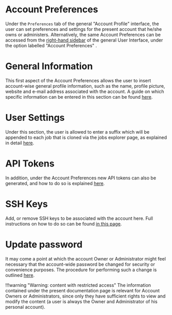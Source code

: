 # Account Preferences

Under the `Preferences` tab <i class="zmdi zmdi-edit zmdi-hc-border"></i> of the general "Account Profile" interface, the user can set preferences and settings for the present account that he/she owns or administers. Alternatively, the same Account Preferences can be accessed from the [right-hand sidebar](//ui/right-sidebar.md) of the general User Interface, under the option labelled "Account Preferences" <i class="zmdi zmdi-settings zmdi-hc-border"></i>. 

# General Information

This first aspect of the Account Preferences allows the user to insert account-wise general profile information, such as the name, profile picture, website and e-mail address associated with the account. A guide on which specific information can be entered in this section can be found [here](preferences/profile.md).

# User Settings

Under this section, the user is allowed to enter a suffix which will be appended to each job that is cloned via the jobs explorer page, as explained in detail [here](preferences/settings.md). 

# API Tokens

In addition, under the Account Preferences new API tokens can also be generated, and how to do so is explained [here](preferences/ssh.md).

# SSH Keys

Add, or remove SSH keys to be associated with the account here. Full instructions on how to do so can be found [in this page](preferences/ssh.md).

# Update password

It may come a point at which the account Owner or Administrator might feel necessary that the account-wide password be changed for security or convenience purposes. The procedure for performing such a change is outlined [here](preferences/password.md).

!!!warning "Warning: content with restricted access"
    The information contained under the present documentation page is relevant for Account Owners or Administrators, since only they have sufficient rights to view and modify the content (a user is always the Owner and Administrator of his personal account).
